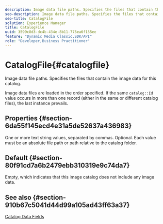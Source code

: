 ```yaml
---
description: Image data file paths. Specifies the files that contain the image data for this catalog.
seo-description: Image data file paths. Specifies the files that contain the image data for this catalog.
seo-title: CatalogFile
solution: Experience Manager
title: CatalogFile
uuid: 3599c8d3-dc4b-434e-8b11-775ea6f155ee
feature: "Dynamic Media Classic,SDK/API"
role: "Developer,Business Practitioner"
---
```


# CatalogFile{#catalogfile}

Image data file paths. Specifies the files that contain the image data for this catalog.

Image data files are loaded in the order specified. If the same `catalog::Id` value occurs in more than one record (either in the same or different catalog files), the last instance prevails.

## Properties {#section-6da55f145ecd4e31a5de52637a436983}

One or more text string values, separated by commas. Optional. Each value must be an absolute file path or path relative to the catalog folder.

## Default {#section-80f91cd7a6b2479ebb310319e9c74da7}

Empty, which indicates that this image catalog does not include any image data.

## See also {#section-910b67c5041d44d99a105ad43ff63a37}

[Catalog Data Fields](../../../../../is-api/image-catalog/image-serving-api-ref/c-image-catalog-reference/c-overview/c-catalog-data-fields/c-catalog-data-fields.md#concept-b19581028ec44f98b9f5943624403d29) 
